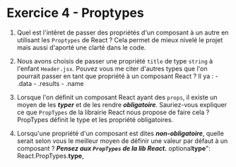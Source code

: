 # Exercice 4 - Proptypes

1. Quel est l'intêret de passer des propriétés d'un composant à un autre en utilisant les `Proptypes` de React ?
    Cela permet de mieux nivelé le projet mais aussi d'aporté une clarté dans le code.

2. Nous avons choisis de passer une propriété `title` de type `string` à l'enfant `Header.jsx`. Pouvez vous me citer d'autres types que l'on pourrait passer en tant que propriété à un composant React ?
    Il ya :
        - .data
        - .results
        - .name
3. Lorsque l'on définit un composant React ayant des `props`, il existe un moyen de les ***typer*** et de les rendre ***obligatoire***. Sauriez-vous expliquer ce que `PropTypes` de la librairie React nous propose de faire cela ?
    PropTypes définit le type et les propriété obligatoires.

4. Lorsqu'une propriété d'un composant est dites ***non-obligatoire***, quelle serait selon vous le meilleur moyen de définir une valeur par défaut à un composant ? ***Pensez aux `PropTypes` de la lib React.***
    optional**type**": React.PropTypes.**type**,
